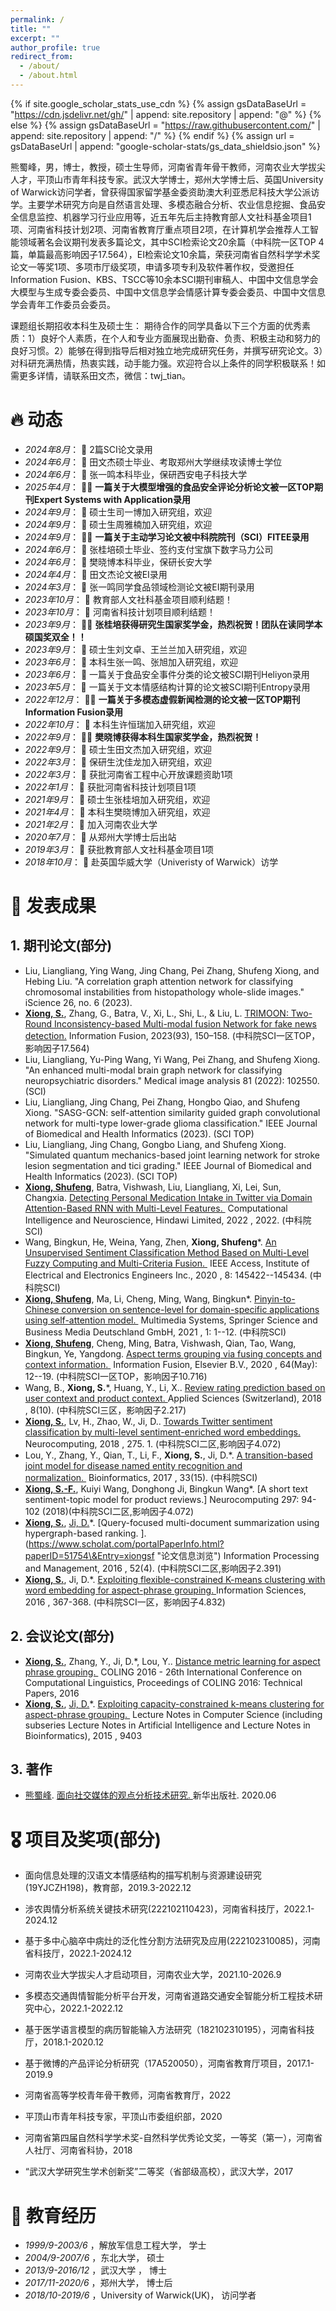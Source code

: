 ```yaml
---
permalink: /
title: ""
excerpt: ""
author_profile: true
redirect_from: 
  - /about/
  - /about.html
---
```


{% if site.google\_scholar\_stats\_use\_cdn %}
{% assign gsDataBaseUrl = "<https://cdn.jsdelivr.net/gh/>" | append: site.repository | append: "@" %}
{% else %}
{% assign gsDataBaseUrl = "<https://raw.githubusercontent.com/>" | append: site.repository | append: "/" %}
{% endif %}
{% assign url = gsDataBaseUrl | append: "google-scholar-stats/gs\_data\_shieldsio.json" %}

<span id="about-me"></span>

熊蜀峰，男，博士，教授，硕士生导师，河南省青年骨干教师，河南农业大学拔尖人才，平顶山市青年科技专家。武汉大学博士，郑州大学博士后、英国University of Warwick访问学者，曾获得国家留学基金委资助澳大利亚悉尼科技大学公派访学。主要学术研究方向是自然语言处理、多模态融合分析、农业信息挖掘、食品安全信息监控、机器学习行业应用等，近五年先后主持教育部人文社科基金项目1项、河南省科技计划2项、河南省教育厅重点项目2项，在计算机学会推荐人工智能领域著名会议期刊发表多篇论文，其中SCI检索论文20余篇（中科院一区TOP 4篇，单篇最高影响因子17.564），EI检索论文10余篇，荣获河南省自然科学学术奖论文一等奖1项、多项市厅级奖项，申请多项专利及软件著作权，受邀担任Information Fusion、KBS、TSCC等10余本SCI期刊审稿人、中国中文信息学会大模型与生成专委会委员、中国中文信息学会情感计算专委会委员、中国中文信息学会青年工作委员会委员。

课题组长期招收本科生及硕士生：
期待合作的同学具备以下三个方面的优秀素质：1）良好个人素质，在个人和专业方面展现出勤奋、负责、积极主动和努力的良好习惯。2）能够在得到指导后相对独立地完成研究任务，并撰写研究论文。3）对科研充满热情，热衷实践，动手能力强。欢迎符合以上条件的同学积极联系！如需更多详情，请联系田文杰，微信：twj_tian。

<span id="news"></span>
# 🔥 动态

*   *2024年8月*： 🎉 2篇SCI论文录用
*   *2024年6月*： 🎉 田文杰硕士毕业、考取郑州大学继续攻读博士学位
*   *2024年6月*： 🎉 张一鸣本科毕业，保研西安电子科技大学
*   *2025年4月*： 🎉🎉 **一篇关于大模型增强的食品安全评论分析论文被一区TOP期刊Expert Systems with Application录用**
*   *2024年9月*： 🎉 硕士生司一博加入研究组，欢迎
*   *2024年9月*： 🎉 硕士生周雅楠加入研究组，欢迎
*   *2024年9月*： 🎉🎉 **一篇关于主动学习论文被中科院院刊（SCI）FITEE录用**
*   *2024年6月*： 🎉 张桂培硕士毕业、签约支付宝旗下数字马力公司
*   *2024年6月*： 🎉 樊晓博本科毕业，保研长安大学
*   *2024年4月*： 🎉 田文杰论文被EI录用
*   *2024年3月*： 🎉 张一鸣同学食品领域检测论文被EI期刊录用
*   *2023年10月*： 🎉 教育部人文社科基金项目顺利结题！
*   *2023年10月*： 🎉 河南省科技计划项目顺利结题！
*   *2023年9月*： 🎉🎉 **张桂培获得研究生国家奖学金，热烈祝贺！团队在读同学本硕国奖双全！！**
*   *2023年9月*： 🎉 硕士生刘文卓、王兰兰加入研究组，欢迎
*   *2023年6月*： 🎉 本科生张一鸣、张旭加入研究组，欢迎
*   *2023年6月*： 🎉 一篇关于食品安全事件分类的论文被SCI期刊Heliyon录用
*   *2023年5月*： 🎉 一篇关于文本情感结构计算的论文被SCI期刊Entropy录用
*   *2022年12月*： 🎉🎉 **一篇关于多模态虚假新闻检测的论文被一区TOP期刊Information Fusion录用**
*   *2022年10月*： 🎉 本科生许恒瑞加入研究组，欢迎
*   *2022年9月*： 🎉🎉 **樊晓博获得本科生国家奖学金，热烈祝贺！**
*   *2022年9月*： 🎉 硕士生田文杰加入研究组，欢迎
*   *2022年3月*： 🎉 保研生沈佳龙加入研究组，欢迎
*   *2022年3月*： 🎉 获批河南省工程中心开放课题资助1项
*   *2022年1月*： 🎉 获批河南省科技计划项目1项
*   *2021年9月*： 🎉 硕士生张桂培加入研究组，欢迎
*   *2021年4月*： 🎉 本科生樊晓博加入研究组，欢迎
*   *2021年2月*： 🎉 加入河南农业大学
*   *2020年7月*： 🎉 从郑州大学博士后出站
*   *2019年3月*： 🎉 获批教育部人文社科基金项目1项
*   *2018年10月*： 🎉 赴英国华威大学（Univeristy of Warwick）访学

<span id="publications"></span>
# 📝 发表成果

## 1.  期刊论文(部分)
*  Liu, Liangliang, Ying Wang, Jing Chang, Pei Zhang, Shufeng Xiong, and Hebing Liu. "A correlation graph attention network for classifying chromosomal instabilities from histopathology whole-slide images." iScience 26, no. 6 (2023).
*   [**Xiong, S.**](https://www.scholat.com/xiongsf "作者本人"), Zhang, G., Batra, V., Xi, L., Shi, L., & Liu, L. [TRIMOON: Two-Round Inconsistency-based Multi-modal fusion Network for fake news detection.]([https://www.scholat.com/portalPaperInfo.html?paperID=51848\&Entry=xiongsf](https://www.sciencedirect.com/science/article/pii/S1566253522002639) "论文信息浏览") Information Fusion, 2023(93), 150–158. (中科院SCI一区TOP，影响因子17.564)
*   Liu, Liangliang, Yu-Ping Wang, Yi Wang, Pei Zhang, and Shufeng Xiong. "An enhanced multi-modal brain graph network for classifying neuropsychiatric disorders." Medical image analysis 81 (2022): 102550. (SCI)
*   Liu, Liangliang, Jing Chang, Pei Zhang, Hongbo Qiao, and Shufeng Xiong. "SASG-GCN: self-attention similarity guided graph convolutional network for multi-type lower-grade glioma classification." IEEE Journal of Biomedical and Health Informatics (2023). (SCI TOP)
*  Liu, Liangliang, Jing Chang, Gongbo Liang, and Shufeng Xiong. "Simulated quantum mechanics-based joint learning network for stroke lesion segmentation and tici grading." IEEE Journal of Biomedical and Health Informatics (2023). (SCI TOP)
*   [**Xiong, Shufeng**](https://www.scholat.com/xiongsf "作者本人"), Batra, Vishwash, Liu, Liangliang, Xi, Lei, Sun, Changxia. [Detecting Personal Medication Intake in Twitter via Domain Attention-Based RNN with Multi-Level Features. ](https://www.scholat.com/portalPaperInfo.html?paperID=51848\&Entry=xiongsf "论文信息浏览") Computational Intelligence and Neuroscience, Hindawi Limited, 2022 , 2022. (中科院SCI)
*   Wang, Bingkun, He, Weina, Yang, Zhen, **Xiong, Shufeng**\*. [An Unsupervised Sentiment Classification Method Based on Multi-Level Fuzzy Computing and Multi-Criteria Fusion. ](https://www.scholat.com/portalPaperInfo.html?paperID=51846\&Entry=xiongsf "论文信息浏览") IEEE Access, Institute of Electrical and Electronics Engineers Inc., 2020 , 8: 145422--145434. (中科院SCI)
*   [**Xiong, Shufeng**](https://www.scholat.com/xiongsf "作者本人"), Ma, Li, Cheng, Ming, Wang, Bingkun\*. [Pinyin-to-Chinese conversion on sentence-level for domain-specific applications using self-attention model. ](https://www.scholat.com/portalPaperInfo.html?paperID=51847\&Entry=xiongsf "论文信息浏览") Multimedia Systems, Springer Science and Business Media Deutschland GmbH, 2021 , 1: 1--12. (中科院SCI)
*   [**Xiong, Shufeng**](https://www.scholat.com/xiongsf "作者本人"), Cheng, Ming, Batra, Vishwash, Qian, Tao, Wang, Bingkun, Ye, Yangdong. [Aspect terms grouping via fusing concepts and context information. ](https://www.scholat.com/portalPaperInfo.html?paperID=51849\&Entry=xiongsf "论文信息浏览") Information Fusion, Elsevier B.V., 2020 , 64(May): 12--19. (中科院SCI一区TOP，影响因子10.716)
*   Wang, B., **Xiong, S.**\*, Huang, Y., Li, X.. [Review rating prediction based on user context and product context. ](https://www.scholat.com/portalPaperInfo.html?paperID=51844\&Entry=xiongsf "论文信息浏览") Applied Sciences (Switzerland), 2018 , 8(10). (中科院SCI三区，影响因子2.217)
*   [**Xiong, S.**](https://www.scholat.com/xiongsf "作者本人"), Lv, H., Zhao, W., Ji, D.. [Towards Twitter sentiment classification by multi-level sentiment-enriched word embeddings. ](https://www.scholat.com/portalPaperInfo.html?paperID=51845\&Entry=xiongsf "论文信息浏览") Neurocomputing, 2018 , 275. 1. (中科院SCI二区,影响因子4.072)
*   Lou, Y., Zhang, Y., Qian, T., Li, F., **Xiong, S.**, Ji, D.\*. [A transition-based joint model for disease named entity recognition and normalization. ](https://www.scholat.com/portalPaperInfo.html?paperID=51758\&Entry=xiongsf "论文信息浏览") Bioinformatics, 2017 , 33(15). (中科院SCI)
*   [**Xiong, S.-F.**](https://www.scholat.com/xiongsf "作者本人"), Kuiyi Wang, Donghong Ji, Bingkun Wang\*. [A short text sentiment-topic model for product reviews.] Neurocomputing 297: 94-102 (2018)(中科院SCI二区,影响因子4.072)
*   [**Xiong, S.**](https://www.scholat.com/xiongsf "作者本人"), [Ji, D.](https://www.scholat.com/search/papersearch.jsp?q=Ji,%20D.\&fq=Paper\&isInsideSearch=1)\*. [Query-focused multi-document summarization using hypergraph-based ranking. ].(https://www.scholat.com/portalPaperInfo.html?paperID=51754\&Entry=xiongsf "论文信息浏览") Information Processing and Management, 2016 , 52(4). (中科院SCI二区,影响因子2.391)
*   [**Xiong, S.**](https://www.scholat.com/xiongsf "作者本人"), Ji, D.\*. [Exploiting flexible-constrained K-means clustering with word embedding for aspect-phrase grouping. ](https://www.scholat.com/portalPaperInfo.html?paperID=51755\&Entry=xiongsf "论文信息浏览") Information Sciences, 2016 , 367-368. (中科院SCI一区，影响因子4.832)

## 2.  会议论文(部分)

*   [**Xiong, S.**](https://www.scholat.com/xiongsf "作者本人"), Zhang, Y., Ji, D.\*, Lou, Y.. [Distance metric learning for aspect phrase grouping. ](https://www.scholat.com/portalPaperInfo.html?paperID=51757\&Entry=xiongsf "论文信息浏览") COLING 2016 - 26th International Conference on Computational Linguistics, Proceedings of COLING 2016: Technical Papers, 2016  
*   [**Xiong, S.**](https://www.scholat.com/xiongsf "作者本人"), [Ji, D.](https://www.scholat.com/search/papersearch.jsp?q=Ji,%20D.\&fq=Paper\&isInsideSearch=1)\*. [Exploiting capacity-constrained k-means clustering for aspect-phrase grouping. ](https://www.scholat.com/portalPaperInfo.html?paperID=51753\&Entry=xiongsf "论文信息浏览") Lecture Notes in Computer Science (including subseries Lecture Notes in Artificial Intelligence and Lecture Notes in Bioinformatics), 2015 , 9403

## 3.  著作

*   [熊蜀峰](https://www.scholat.com/xiongsf). [面向社交媒体的观点分析技术研究. ](https://www.scholat.com/portalPublicationInfo.html?publicationID=1947\&Entry=xiongsf "著作信息浏览")新华出版社. 2020.06

<span id="honnor"></span>
# 🎖 项目及奖项(部分)

*   面向信息处理的汉语文本情感结构的描写机制与资源建设研究(19YJCZH198)，教育部，2019.3-2022.12
*   涉农舆情分析系统关键技术研究(222102110423)，河南省科技厅，2022.1-2024.12
*   基于多中心脑卒中病灶的泛化性分割方法研究及应用(222102310085)，河南省科技厅，2022.1-2024.12
*   河南农业大学拔尖人才启动项目，河南农业大学，2021.10-2026.9
*   多模态交通舆情智能分析平台开发，河南省道路交通安全智能分析工程技术研究中心，2022.1-2022.12
*   基于医学语言模型的病历智能输入方法研究（182102310195），河南省科技厅，2018.1-2020.12
*   基于微博的产品评论分析研究（17A520050），河南省教育厅项目，2017.1-2019.9

*   河南省高等学校青年骨干教师，河南省教育厅，2022
*   平顶山市青年科技专家，平顶山市委组织部，2020
*   河南省第四届自然科学学术奖-自然科学优秀论文奖，一等奖（第一），河南省人社厅、河南省科协，2018
*   “武汉大学研究生学术创新奖”二等奖（省部级高校），武汉大学，2017

<span id="education"></span>
# 📖 教育经历

*   *1999/9-2003/6*      ，解放军信息工程大学，     学士 
*   *2004/9-2007/6*       ，东北大学，               硕士 
*   *2013/9-2016/12*     ，武汉大学 ，              博士 
*   *2017/11-2020/6*     ，郑州大学，               博士后
*   *2018/10-2019/6*     ，University of Warwick(UK)， 访问学者

